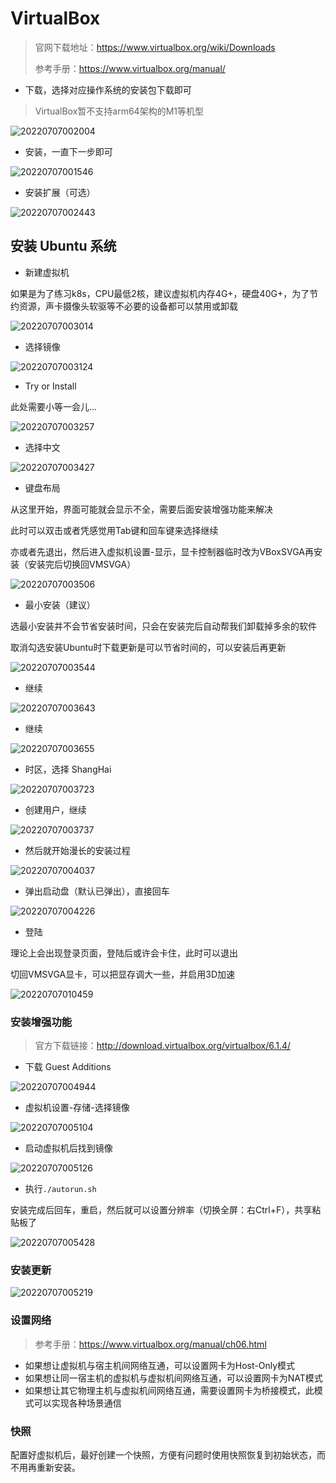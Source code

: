 # VirtualBox

> 官网下载地址：<https://www.virtualbox.org/wiki/Downloads>
>
> 参考手册：<https://www.virtualbox.org/manual/>

- 下载，选择对应操作系统的安装包下载即可

> VirtualBox暂不支持arm64架构的M1等机型

![20220707002004](http://image.zuoright.com/20220707002004.png)

- 安装，一直下一步即可

![20220707001546](http://image.zuoright.com/20220707001546.png)

- 安装扩展（可选）

![20220707002443](http://image.zuoright.com/20220707002443.png)

## 安装 Ubuntu 系统

- 新建虚拟机

如果是为了练习k8s，CPU最低2核，建议虚拟机内存4G+，硬盘40G+，为了节约资源，声卡摄像头软驱等不必要的设备都可以禁用或卸载

![20220707003014](http://image.zuoright.com/20220707003014.png)

- 选择镜像

![20220707003124](http://image.zuoright.com/20220707003124.png)

- Try or Install

此处需要小等一会儿...

![20220707003257](http://image.zuoright.com/20220707003257.png)

- 选择中文

![20220707003427](http://image.zuoright.com/20220707003427.png)

- 键盘布局

从这里开始，界面可能就会显示不全，需要后面安装增强功能来解决

此时可以双击或者凭感觉用Tab键和回车键来选择继续

亦或者先退出，然后进入虚拟机设置-显示，显卡控制器临时改为VBoxSVGA再安装（安装完后切换回VMSVGA）

![20220707003506](http://image.zuoright.com/20220707003506.png)

- 最小安装（建议）

选最小安装并不会节省安装时间，只会在安装完后自动帮我们卸载掉多余的软件

取消勾选安装Ubuntu时下载更新是可以节省时间的，可以安装后再更新

![20220707003544](http://image.zuoright.com/20220707003544.png)

- 继续

![20220707003643](http://image.zuoright.com/20220707003643.png)

- 继续

![20220707003655](http://image.zuoright.com/20220707003655.png)

- 时区，选择 ShangHai

![20220707003723](http://image.zuoright.com/20220707003723.png)

- 创建用户，继续

![20220707003737](http://image.zuoright.com/20220707003737.png)

- 然后就开始漫长的安装过程

![20220707004037](http://image.zuoright.com/20220707004037.png)

- 弹出启动盘（默认已弹出），直接回车

![20220707004226](http://image.zuoright.com/20220707004226.png)

- 登陆

理论上会出现登录页面，登陆后或许会卡住，此时可以退出

切回VMSVGA显卡，可以把显存调大一些，并启用3D加速

![20220707010459](http://image.zuoright.com/20220707010459.png)

### 安装增强功能

> 官方下载链接：<http://download.virtualbox.org/virtualbox/6.1.4/>

- 下载 Guest Additions

![20220707004944](http://image.zuoright.com/20220707004944.png)

- 虚拟机设置-存储-选择镜像

![20220707005104](http://image.zuoright.com/20220707005104.png)

- 启动虚拟机后找到镜像

![20220707005126](http://image.zuoright.com/20220707005126.png)

- 执行`./autorun.sh`

安装完成后回车，重启，然后就可以设置分辨率（切换全屏：右Ctrl+F），共享粘贴板了

![20220707005428](http://image.zuoright.com/20220707005428.png)

### 安装更新

![20220707005219](http://image.zuoright.com/20220707005219.png)

### 设置网络

> 参考手册：<https://www.virtualbox.org/manual/ch06.html>

- 如果想让虚拟机与宿主机间网络互通，可以设置网卡为Host-Only模式
- 如果想让同一宿主机的虚拟机与虚拟机间网络互通，可以设置网卡为NAT模式
- 如果想让其它物理主机与虚拟机间网络互通，需要设置网卡为桥接模式，此模式可以实现各种场景通信

### 快照

配置好虚拟机后，最好创建一个快照，方便有问题时使用快照恢复到初始状态，而不用再重新安装。
